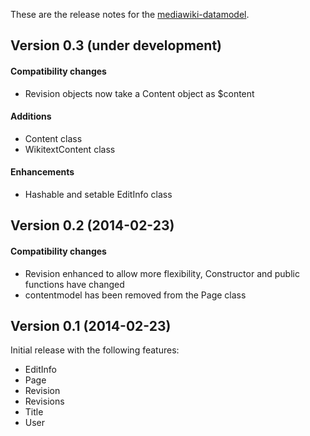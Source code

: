 These are the release notes for the [mediawiki-datamodel](README.md).

## Version 0.3 (under development)

#### Compatibility  changes

* Revision objects now take a Content object as $content

#### Additions

* Content class
* WikitextContent class

#### Enhancements

* Hashable and setable EditInfo class


## Version 0.2 (2014-02-23)

#### Compatibility  changes

* Revision enhanced to allow more flexibility, Constructor and public functions have changed
* contentmodel has been removed from the Page class


## Version 0.1 (2014-02-23)

Initial release with the following features:

* EditInfo
* Page
* Revision
* Revisions
* Title
* User